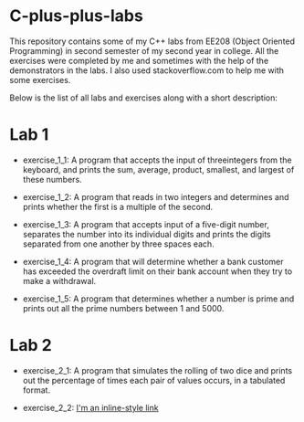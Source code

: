 # C-plus-plus-labs
This repository contains some of my C++ labs from EE208 (Object Oriented Programming) in second semester of my second year in college. All the exercises were completed by me and sometimes with the help of the demonstrators in the labs. I also used stackoverflow.com to help me with some exercises.

Below is the list of all labs and exercises along with a short description:

# Lab 1
  - exercise_1_1: A program that accepts the input of threeintegers from the keyboard, and  prints the sum, average, product, smallest, and largest of these numbers.
  
  - exercise_1_2: A program that reads in two integers and determines and prints whether the first is a multiple of the second.
  
  - exercise_1_3: A program that accepts input of a five-digit number, separates the number into its individual digits and prints the digits  separated from one another by three spaces each.
  
  - exercise_1_4: A program that will determine whether a bank customer has exceeded the overdraft limit on their bank account when they try to make a withdrawal.
  
  - exercise_1_5: A program that determines whether a number is prime and prints out all the prime numbers between 1 and 5000.
  
  # Lab 2
  
  - exercise_2_1: A program that simulates the rolling of two dice and prints out the percentage of times each pair of values occurs, in a tabulated format.
  
  - exercise_2_2: [I'm an inline-style link](https://www.google.com)

